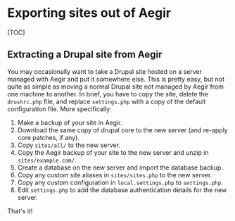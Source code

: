 Exporting sites out of Aegir
==========================

[TOC]


Extracting a Drupal site from Aegir
-----------------------------------

You may occasionally want to take a Drupal site hosted on a server managed with Aegir and put it somewhere else. This is pretty easy, but not quite as simple as moving a normal Drupal site not managed by Aegir from one machine to another. In brief, you have to copy the site, delete the `drushrc.php` file, and replace `settings.php` with a copy of the default configuration file. More specifically:

1. Make a backup of your site in Aegir.
2. Download the same copy of drupal core to the new server (and re-apply core patches, if any).
3. Copy `sites/all/` to the new server.
4. Copy the Aegir backup of your site to the new server and unzip in `sites/example.com/`.
5. Create a database on the new server and import the database backup.
6. Copy any custom site aliases in `sites/sites.php` to the new server.
7. Copy any custom configuration in `local.settings.php` to `settings.php`.
8. Edit `settings.php` to add the database authentication details for the new server.

That's it!
